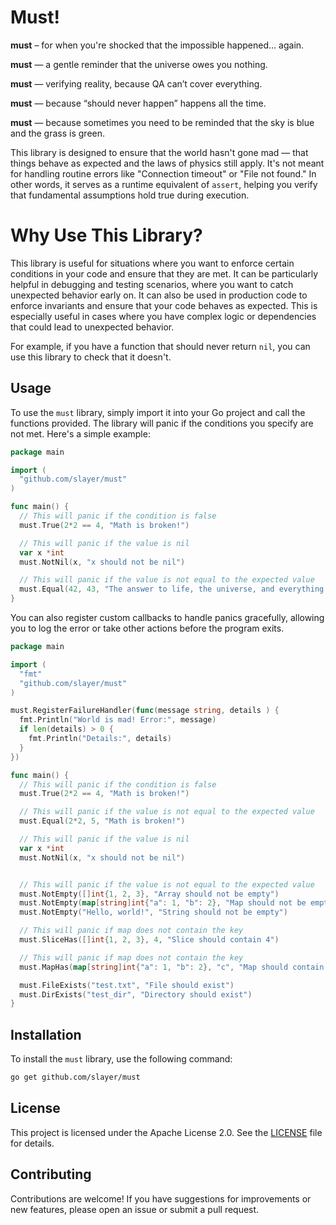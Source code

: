 # Must!


**must** – for when you're shocked that the impossible happened… again.

**must** — a gentle reminder that the universe owes you nothing.

**must** — verifying reality, because QA can’t cover everything.

**must** — because “should never happen” happens all the time.

**must** — because sometimes you need to be reminded that the sky is blue and the grass is green.

This library is designed to ensure that the world hasn't gone mad — that things behave as expected and the laws of physics still apply.
It's not meant for handling routine errors like "Connection timeout" or "File not found."
In other words, it serves as a runtime equivalent of `assert`, helping you verify that fundamental assumptions hold true during execution.

# Why Use This Library?

This library is useful for situations where you want to enforce certain conditions in your code and ensure that they are met. It can be particularly helpful in debugging and testing scenarios, where you want to catch unexpected behavior early on.
It can also be used in production code to enforce invariants and ensure that your code behaves as expected. This is especially useful in cases where you have complex logic or dependencies that could lead to unexpected behavior.

For example, if you have a function that should never return `nil`, you can use this library to check that it doesn't.

## Usage

To use the `must` library, simply import it into your Go project and call the functions provided. The library will panic if the conditions you specify are not met.
Here's a simple example:

```go
package main

import (
  "github.com/slayer/must"
)

func main() {
  // This will panic if the condition is false
  must.True(2*2 == 4, "Math is broken!")

  // This will panic if the value is nil
  var x *int
  must.NotNil(x, "x should not be nil")

  // This will panic if the value is not equal to the expected value
  must.Equal(42, 43, "The answer to life, the universe, and everything is wrong!")
}
```

You can also register custom callbacks to handle panics gracefully, allowing you to log the error or take other actions before the program exits.

```go
package main

import (
  "fmt"
  "github.com/slayer/must"
)

must.RegisterFailureHandler(func(message string, details ) {
  fmt.Println("World is mad! Error:", message)
  if len(details) > 0 {
    fmt.Println("Details:", details)
  }
})

func main() {
  // This will panic if the condition is false
  must.True(2*2 == 4, "Math is broken!")

  // This will panic if the value is not equal to the expected value
  must.Equal(2*2, 5, "Math is broken!")

  // This will panic if the value is nil
  var x *int
  must.NotNil(x, "x should not be nil")


  // This will panic if the value is not equal to the expected value
  must.NotEmpty([]int{1, 2, 3}, "Array should not be empty")
  must.NotEmpty(map[string]int{"a": 1, "b": 2}, "Map should not be empty")
  must.NotEmpty("Hello, world!", "String should not be empty")

  // This will panic if map does not contain the key
  must.SliceHas([]int{1, 2, 3}, 4, "Slice should contain 4")

  // This will panic if map does not contain the key
  must.MapHas(map[string]int{"a": 1, "b": 2}, "c", "Map should contain key 'c'")

  must.FileExists("test.txt", "File should exist")
  must.DirExists("test_dir", "Directory should exist")
}

```

## Installation

To install the `must` library, use the following command:

```bash
go get github.com/slayer/must
```

## License

This project is licensed under the Apache License 2.0. See the [LICENSE](LICENSE) file for details.


## Contributing

Contributions are welcome! If you have suggestions for improvements or new features, please open an issue or submit a pull request.
